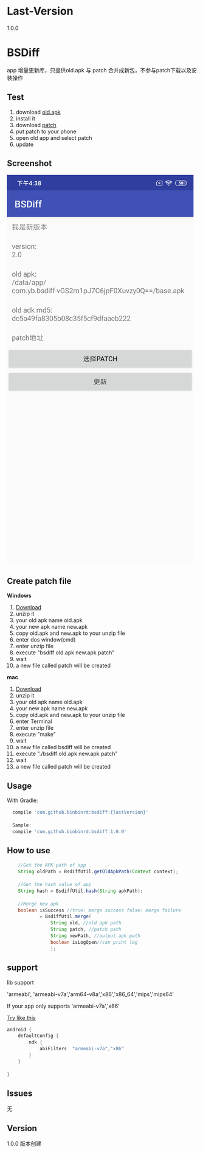 # Last-Version 
1.0.0

# BSDiff
app 增量更新库，只提供old.apk 与 patch 合并成新包，不参与patch下载以及安装操作

Test
--------
1. download [old.apk](https://github.com/yuanbinbinbin/IBsdiff/tree/master/ext/test/old.apk)
2. install it
3. download [patch](https://github.com/yuanbinbinbin/IBsdiff/tree/master/ext/test/patch)
4. put patch to your phone
5. open old app and select patch
6. update

Screenshot
--------
<img src="https://github.com/yuanbinbinbin/IBsdiff/blob/master/ext/test/screenshot.jpg" alt="screenshot.jpg" />

Create patch file
--------
**Windows**

1. [Download](https://github.com/yuanbinbinbin/IBsdiff/tree/master/ext/util/bsdiff-v4.3-win-x64.zip)
2. unzip it
3. your old apk name old.apk 
4. your new apk name new.apk
5. copy old.apk and new.apk to your unzip file
6. enter dos window(cmd)
7. enter unzip file
8. execute "bsdiff old.apk new.apk patch"
9. wait
10. a new file called patch will be created
  
**mac**
1. [Download](https://github.com/yuanbinbinbin/IBsdiff/tree/master/ext/util/bsdiff-4.3-mac.tar.gz)
2. unzip it
3. your old apk name old.apk 
4. your new apk name new.apk
5. copy old.apk and new.apk to your unzip file
6. enter Terminal
7. enter unzip file
8. execute "make"
9. wait
10. a new file called bsdiff will be created
11. execute "./bsdiff old.apk new.apk patch"
12. wait
13. a new file called patch will be created

Usage
--------
With Gradle:
```groovy
  compile 'com.github.binbinrd:bsdiff:{lastVersion}'
  
  Sample:
  compile 'com.github.binbinrd:bsdiff:1.0.0'
```

How to use
--------
```groovy
    //Get the APK path of app
    String oldPath = BsdiffUtil.getOldApkPath(Context context);
    
    //Get the hash value of app
    String hash = BsdiffUtil.hash(String apkPath);
    
    //Merge new apk
    boolean isSuccess //true: merge success false: merge failure
            = BsdiffUtil.merge(
                String old, //old apk path
                String patch, //patch path
                String newPath, //output apk path
                boolean isLogOpen//can print log
                );
```

support
--------
lib support 

'armeabi',  'armeabi-v7a','arm64-v8a','x86','x86_64','mips','mips64'

If your app only supports 'armeabi-v7a','x86'

[Try like this](https://github.com/yuanbinbinbin/IBsdiff/tree/master/app/build.gradle)
```groovy
android {
    defaultConfig {
        ndk {
            abiFilters  "armeabi-v7a","x86"
        }
    }
 
}
```

Issues
--------
无

Version
--------
1.0.0  版本创建<br>

